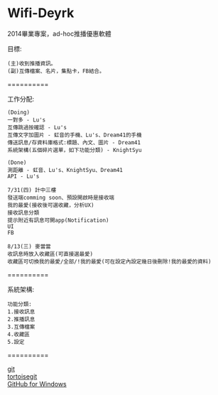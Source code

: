 Wifi-Deyrk
==========

2014畢業專案，ad-hoc推播優惠軟體

目標:   

    (主)收到推播資訊。  
    (副)互傳檔案、名片，集點卡，FB結合。  

==========

工作分配:  

    (Doing)  
    一對多 - Lu's  
    互傳跳過按確認 - Lu's
    互傳文字加圖片 - 虹音的手機、Lu's、Dream41的手機  
    傳送訊息/存資料庫格式:標題、內文、圖片 - Dream41  
    系統架構(五個碎片選單，如下功能分類) - KnightSyu  
    
    (Done)
    測距離 - 虹音、Lu's、KnightSyu、Dream41  
    API - Lu's  
      
    7/31(四) 計中三樓  
    發送端comming soon、預設開啟時是接收端  
    我的最愛(接收後可選收藏，分析UX)  
    接收訊息分類  
    提示附近有訊息可開app(Notification)  
    UI  
    FB  
      
    8/13(三) 麥當當  
    收訊息時放入收藏區(可直接選最愛)  
    收藏區可切換我的最愛/全部/!我的最愛(可在設定內設定幾日後刪除!我的最愛的資料)  

==========

系統架構:  

    功能分類:  
    1.接收訊息  
    2.推播訊息  
    3.互傳檔案  
    4.收藏區  
    5.設定  
  
==========

<a href="http://git-scm.com/">git</a>  
<a href="https://code.google.com/p/tortoisegit/wiki/Download">tortoisegit</a>  
<a href="https://windows.github.com/">GitHub for Windows</a>  


